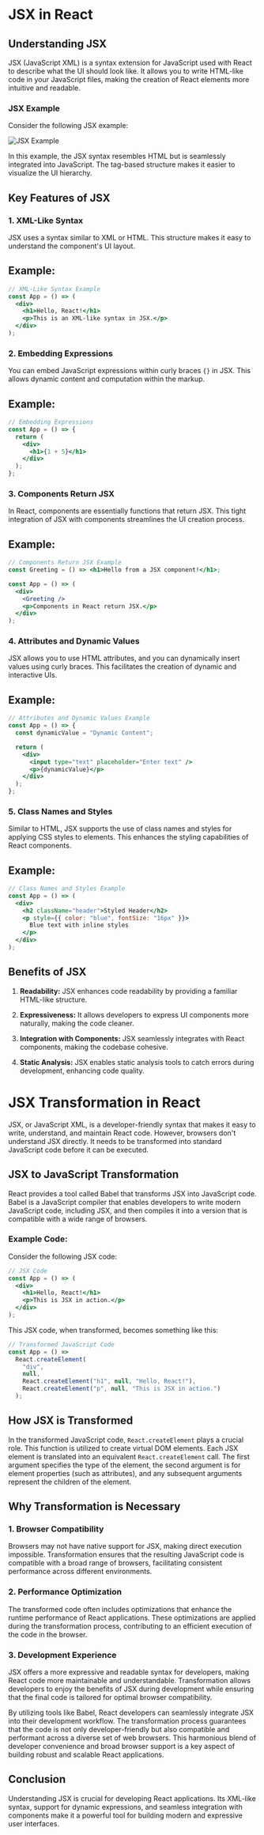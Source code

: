 # JSX in React

## Understanding JSX

JSX (JavaScript XML) is a syntax extension for JavaScript used with React to describe what the UI should look like. It allows you to write HTML-like code in your JavaScript files, making the creation of React elements more intuitive and readable.

### JSX Example

Consider the following JSX example:

![JSX Example](https://miro.medium.com/v2/resize:fit:571/1*v1SniQtV3REmyBGGXEJWKg.png)

In this example, the JSX syntax resembles HTML but is seamlessly integrated into JavaScript. The tag-based structure makes it easier to visualize the UI hierarchy.

## Key Features of JSX

### 1. XML-Like Syntax

JSX uses a syntax similar to XML or HTML. This structure makes it easy to understand the component's UI layout.

## Example:

```jsx
// XML-Like Syntax Example
const App = () => (
  <div>
    <h1>Hello, React!</h1>
    <p>This is an XML-like syntax in JSX.</p>
  </div>
);
```

### 2. Embedding Expressions

You can embed JavaScript expressions within curly braces `{}` in JSX. This allows dynamic content and computation within the markup.

## Example:

```jsx
// Embedding Expressions
const App = () => {
  return (
    <div>
      <h1>{1 + 5}</h1>
    </div>
  );
};
```

### 3. Components Return JSX

In React, components are essentially functions that return JSX. This tight integration of JSX with components streamlines the UI creation process.

## Example:

```jsx
// Components Return JSX Example
const Greeting = () => <h1>Hello from a JSX component!</h1>;

const App = () => (
  <div>
    <Greeting />
    <p>Components in React return JSX.</p>
  </div>
);
```

### 4. Attributes and Dynamic Values

JSX allows you to use HTML attributes, and you can dynamically insert values using curly braces. This facilitates the creation of dynamic and interactive UIs.

## Example:

```jsx
// Attributes and Dynamic Values Example
const App = () => {
  const dynamicValue = "Dynamic Content";

  return (
    <div>
      <input type="text" placeholder="Enter text" />
      <p>{dynamicValue}</p>
    </div>
  );
};
```

### 5. Class Names and Styles

Similar to HTML, JSX supports the use of class names and styles for applying CSS styles to elements. This enhances the styling capabilities of React components.

## Example:

```jsx
// Class Names and Styles Example
const App = () => (
  <div>
    <h2 className="header">Styled Header</h2>
    <p style={{ color: "blue", fontSize: "16px" }}>
      Blue text with inline styles
    </p>
  </div>
);
```

## Benefits of JSX

1. **Readability:** JSX enhances code readability by providing a familiar HTML-like structure.

2. **Expressiveness:** It allows developers to express UI components more naturally, making the code cleaner.

3. **Integration with Components:** JSX seamlessly integrates with React components, making the codebase cohesive.

4. **Static Analysis:** JSX enables static analysis tools to catch errors during development, enhancing code quality.

# JSX Transformation in React

JSX, or JavaScript XML, is a developer-friendly syntax that makes it easy to write, understand, and maintain React code. However, browsers don't understand JSX directly. It needs to be transformed into standard JavaScript code before it can be executed.

## JSX to JavaScript Transformation

React provides a tool called Babel that transforms JSX into JavaScript code. Babel is a JavaScript compiler that enables developers to write modern JavaScript code, including JSX, and then compiles it into a version that is compatible with a wide range of browsers.

### Example Code:

Consider the following JSX code:

```jsx
// JSX Code
const App = () => (
  <div>
    <h1>Hello, React!</h1>
    <p>This is JSX in action.</p>
  </div>
);
```

This JSX code, when transformed, becomes something like this:

```jsx
// Transformed JavaScript Code
const App = () =>
  React.createElement(
    "div",
    null,
    React.createElement("h1", null, "Hello, React!"),
    React.createElement("p", null, "This is JSX in action.")
  );
```

## How JSX is Transformed

In the transformed JavaScript code, `React.createElement` plays a crucial role. This function is utilized to create virtual DOM elements. Each JSX element is translated into an equivalent `React.createElement` call. The first argument specifies the type of the element, the second argument is for element properties (such as attributes), and any subsequent arguments represent the children of the element.

## Why Transformation is Necessary

### 1. Browser Compatibility

Browsers may not have native support for JSX, making direct execution impossible. Transformation ensures that the resulting JavaScript code is compatible with a broad range of browsers, facilitating consistent performance across different environments.

### 2. Performance Optimization

The transformed code often includes optimizations that enhance the runtime performance of React applications. These optimizations are applied during the transformation process, contributing to an efficient execution of the code in the browser.

### 3. Development Experience

JSX offers a more expressive and readable syntax for developers, making React code more maintainable and understandable. Transformation allows developers to enjoy the benefits of JSX during development while ensuring that the final code is tailored for optimal browser compatibility.

By utilizing tools like Babel, React developers can seamlessly integrate JSX into their development workflow. The transformation process guarantees that the code is not only developer-friendly but also compatible and performant across a diverse set of web browsers. This harmonious blend of developer convenience and broad browser support is a key aspect of building robust and scalable React applications.

## Conclusion

Understanding JSX is crucial for developing React applications. Its XML-like syntax, support for dynamic expressions, and seamless integration with components make it a powerful tool for building modern and expressive user interfaces.

